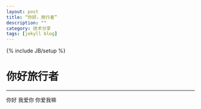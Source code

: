 ```yaml
---
layout: post
title: “你好，旅行者”
description: ""
category: 技术分享
tags: [jekyll blog]
---
```

{% include JB/setup %}
# 你好旅行者
---
你好
我爱你
你爱我嘛

